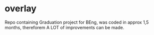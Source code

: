 # overlay

Repo containing Graduation project for BEng, was coded in approx 1,5 months, thereforem A LOT of improvements can be made.
